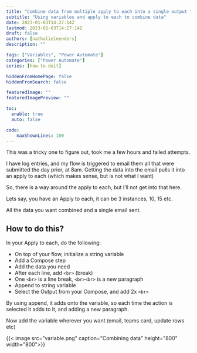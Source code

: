 ```yaml
---
title: "Combine data from multiple apply to each into a single output file (Variables and compose)"
subtitle: "Using variables and apply to each to combine data"
date: 2023-01-03T14:27:14Z
lastmod: 2023-01-03T14:27:14Z
draft: false
authors: [nathalieleenders]
description: ""

tags: ["Variables", "Power Automate"]
categories: ["Power Automate"]
series: [how-to-doit]

hiddenFromHomePage: false
hiddenFromSearch: false

featuredImage: ""
featuredImagePreview: ""

toc:
  enable: true
  auto: false

code:
    maxShownLines: 100
---
```


This was a tricky one to figure out, took me a few hours and failed attempts.

I have log entries, and my flow is triggered to email them all that were submitted the day prior, at 8am.
Getting the data into the email pulls it into an apply to each (which makes sense, but is not what I want)

So, there is a way around the apply to each, but I’ll not get into that here.

Lets say, you have an Apply to each, it can be 3 instances, 10, 15 etc.

All the data you want combined and a single email sent.

## How to do this?

In your Apply to each, do the following:

- On top of your flow, initialize a string variable
- Add a Compose step
- Add the data you need
- After each line, add `<br>` (break)
- One `<br>` is a line break, `<br><br>` is a new paragraph
- Append to string variable
- Select the Output from your Compose, and add 2x `<br>`

By using append, it adds onto the variable, so each time the action is selected it adds to it, and adding a new paragraph.

Now add the variable wherever you want (email, teams card, update rows etc)

{{< image src="variable.png" caption="Combining data" height="800" width="800">}}

